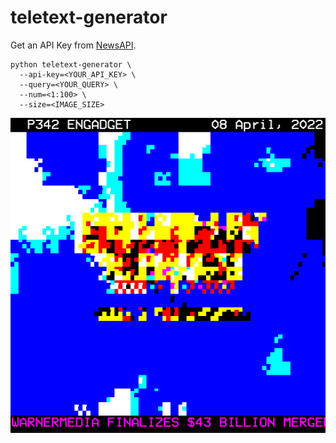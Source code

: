 # teletext-generator

Get an API Key from [NewsAPI](https://newsapi.org).

```shell
python teletext-generator \
  --api-key=<YOUR_API_KEY> \
  --query=<YOUR_QUERY> \
  --num=<1:100> \
  --size=<IMAGE_SIZE>
```

![](./images/news-ea5b6790-656b-488d-8500-f4c13bedb1a6.png)